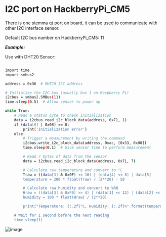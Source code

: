 # I2C port on HackberryPi_CM5

There is one stemma qt port on board, it can be used to communicate with other I2C interface sensor.

Default I2C bus number on HackberryPi_CM5: 11

***Example:***

Use with DHT20 Sensor:


```sh

import time
import smbus2

address = 0x38  # DHT20 I2C address

# Initialize the I2C bus (usually bus 1 on Raspberry Pi)
i2cbus = smbus2.SMBus(11)
time.sleep(0.5)  # Allow sensor to power up

while True:
    # Read a status byte to check initialization
    data = i2cbus.read_i2c_block_data(address, 0x71, 1)
    if (data[0] | 0x08) == 0:
        print('Initialization error')
    else:
        # Trigger a measurement by writing the command
        i2cbus.write_i2c_block_data(address, 0xac, [0x33, 0x00])
        time.sleep(0.1)  # Give sensor time to perform measurement

        # Read 7 bytes of data from the sensor
        data = i2cbus.read_i2c_block_data(address, 0x71, 7)

        # Calculate raw temperature and convert to °C
        Traw = ((data[3] & 0x0F) << 16) | (data[4] << 8) | data[5]
        temperature = 200 * float(Traw) / (2**20) - 50

        # Calculate raw humidity and convert to %RH
        Hraw = ((data[3] & 0xF0) >> 4) | (data[1] << 12) | (data[2] << 4)
        humidity = 100 * float(Hraw) / (2**20)

        print("Temperature: {:.2f}°C, Humidity: {:.2f}%".format(temperature, humidity))

    # Wait for 1 second before the next reading
    time.sleep(1)

```

![image](https://github.com/user-attachments/assets/3caa9f78-371d-4fdb-b5d3-b5066665f5d0)
